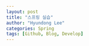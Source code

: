 ```yaml
---
layout: post
title: "스프링 실습"
author: "Hyundong Lee"
categories: Spring
tags: [Github, Blog, Develop]
---
```


